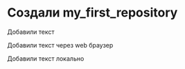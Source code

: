 # Создали my_first_repository

Добавили текст

Добавили текст через web браузер

Добавили текст локально